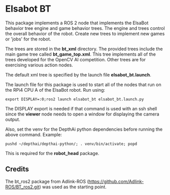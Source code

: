 # Elsabot BT

This package implements a ROS 2 node that implements the ElsaBot behavior tree engine and game behavior trees.  The engine and trees control the overall behavior of the robot.  Create new trees to implement new games or 'jobs' for the robot.

The trees are stored in the **bt_xml** directory. The provided trees include the main game tree called **bt_game_top.xml**.  This tree implements all of the trees developed for the OpenCV AI competition.  Other trees are for exercising various action nodes.

The default xml tree is specified by the launch file **elsabot_bt.launch**.

The launch file for this package is used to start all of the nodes that run on the RPi4 CPU A of the ElsaBot robot.  Run using:

```
export DISPLAY=:0;ros2 launch elsabot_bt elsabot_bt.launch.py
```
The DISPLAY export is needed if that command is used with an ssh shell since the **viewer** node needs to open a window for displaying the camera output.

Also, set the venv for the DepthAi python dependencies before running the above command. Example:

````
pushd ~/depthai/depthai-python/; . venv/bin/activate; popd
````

This is required for the **robot_head** package.

## Credits

The bt_ros2 package from Adlink-ROS (https://github.com/Adlink-ROS/BT_ros2.git) was used as the starting point.

